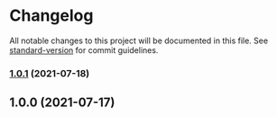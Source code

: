 # Changelog

All notable changes to this project will be documented in this file. See [standard-version](https://github.com/conventional-changelog/standard-version) for commit guidelines.

### [1.0.1](https://github.com/youngjuning/handlebars-template-compiler/compare/v1.0.0...v1.0.1) (2021-07-18)

## 1.0.0 (2021-07-17)
